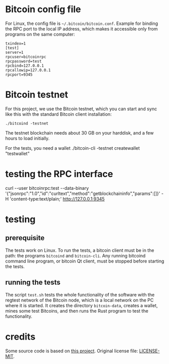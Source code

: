 # Bitcoin config file
For Linux, the config file is `~/.bitcoin/bitcoin.conf`. Example for binding the RPC port to the local IP address, which makes it accessible only from programs on the same computer:
```
txindex=1
[test]
server=1
rpcuser=bitcoinrpc
rpcpassword=test
rpcbind=127.0.0.1
rpcallowip=127.0.0.1
rpcport=9345
```

# Bitcoin testnet
For this project, we use the Bitcoin testnet, which you can start and sync like this with the standard Bitcoin client installation:
```
./bitcoind -testnet
```
The testnet blockchain needs about 30 GB on your harddisk, and a few hours to load initially.

For the tests, you need a wallet 
./bitcoin-cli -testnet createwallet "testwallet"

# testing the RPC interface

curl --user bitcoinrpc:test --data-binary '{"jsonrpc":"1.0","id":"curltext","method":"getblockchaininfo","params":[]}' -H 'content-type:text/plain;' http://127.0.0.1:9345

# testing

## prerequisite

The tests work on Linux. To run the tests, a bitcoin client must be in the path: the programs `bitcoind` and `bitcoin-cli`. Any running bitcoind command line program, or bitcoin Qt client, must be stopped before starting the tests.

## running the tests

The script `test.sh` tests the whole functionality of the software with the regtest network of the Bitcoin node, which is a local network on the PC where it is started. It creates the directory `bitcoin-data`, creates a wallet, mines some test Bitcoins, and then runs the Rust program to test the functionality.

# credits

Some source code is based on [this project](https://github.com/bitcoin-teleport). Original license file: [LICENSE-MIT](LICENSE-MIT).
